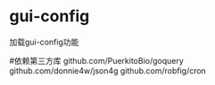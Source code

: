 # gui-config
加载gui-config功能

#依赖第三方库
github.com/PuerkitoBio/goquery
github.com/donnie4w/json4g
github.com/robfig/cron
